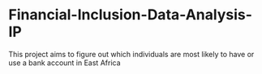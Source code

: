 # Financial-Inclusion-Data-Analysis-IP
This project aims to figure out which individuals are most likely to have or use a bank account in East Africa
